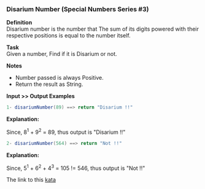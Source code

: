 ### Disarium Number (Special Numbers Series #3) 

**Definition**  
Disarium number is the number that The sum of its digits powered with their respective positions is equal to the number itself.  

**Task**  
Given a number, Find if it is Disarium or not.  

**Notes**  
* Number passed is always Positive.
* Return the result as String.  

**Input >> Output Examples**  
```java
1- disariumNumber(89) ==> return "Disarium !!"  
```
**Explanation:**  
  
Since, 8<sup>1</sup> + 9<sup>2</sup> = 89, thus output is "Disarium !!"  
```java
2- disariumNumber(564) ==> return "Not !!"  
```
**Explanation:**  

Since, 5<sup>1</sup> + 6<sup>2</sup> + 4<sup>3</sup> = 105 != 546, thus output is "Not !!"  

The link to this [kata](https://www.codewars.com/kata/disarium-number-special-numbers-series-number-3/java)

